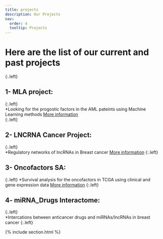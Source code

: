 ```yaml
---
title: projects
description: Our Projects
nav:
  order: 4
  tooltip: Projects
---
```


# Here are the list of our current and past projects  


{:.left}  
## 1- MLA project:
{:.left}  
*Looking for the progostic factors in the AML pateints using Machine Learning methods [More information](https://fallahi-bioinformatics-lab.github.io/Melanoma-Cancer-marker-prediction/)  
{:.left}
## 2- LNCRNA Cancer Project:
{:.left}  
*Regulatory networks of lncRNAs in Breast cancer [More information](https://fallahi-bioinformatics-lab.github.io/LncRNAs_in_Cancer/)
{:.left} 
## 3- Oncofactors SA:
{:.left} 
*Survival analysis for the oncofactors in TCGA using clinical and gene expression data [More information](https://fallahi-bioinformatics-lab.github.io/OncoFactors_SA/)
{:.left} 
## 4- miRNA_Drugs Interactome:
{:.left}  
*Intercations between anticancer drugs and miRNAs/lncRNAs in breast cancer 
{:.left} 
 

{% include section.html %}
